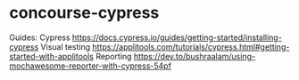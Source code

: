 # concourse-cypress

Guides:
Cypress
https://docs.cypress.io/guides/getting-started/installing-cypress
Visual testing
https://applitools.com/tutorials/cypress.html#getting-started-with-applitools
Reporting
https://dev.to/bushraalam/using-mochawesome-reporter-with-cypress-54pf
